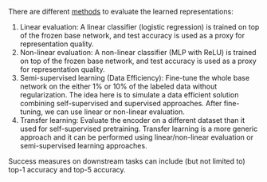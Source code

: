 There are different [methods](https://www.youtube.com/watch?v=TDgJz0yMtFQ) to evaluate the learned representations:
1. Linear evaluation: A linear classifier (logistic regression) is trained on top of the frozen base network, and test accuracy is used as a proxy for representation quality. 
2. Non-linear evaluation: A non-linear classifier (MLP with ReLU) is trained on top of the frozen base
network, and test accuracy is used as a proxy for representation quality.
3. Semi-supervised learning (Data Efficiency): Fine-tune the whole base network on the either 1% or 10% of the labeled data without regularization. The idea here is to simulate a data efficient solution combining self-supervised and supervised approaches. After fine-tuning, we can use linear or non-linear evaluation.
4. Transfer learning: Evaluate the encoder on a different dataset than it used for self-supervised pretraining. Transfer learning is a more generic approach and it can be performed using linear/non-linear evaluation or semi-supervised learning approaches.

Success measures on downstream tasks can include (but not limited to) top-1 accuracy and top-5 accuracy.
